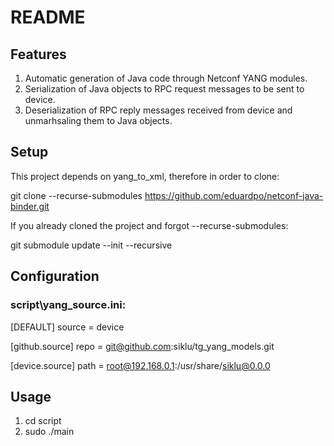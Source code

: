 # README #

## Features
1. Automatic generation of Java code through Netconf YANG modules.
2. Serialization of Java objects to RPC request messages to be sent to device.
3. Deserialization of RPC reply messages received from device and unmarhsaling them to Java objects.


## Setup ##
This project depends on yang_to_xml, therefore in order to clone:

git clone --recurse-submodules https://github.com/eduardpo/netconf-java-binder.git

If you already cloned the project and forgot --recurse-submodules:

git submodule update --init --recursive


## Configuration ##

### script\yang_source.ini: ###

[DEFAULT]
source = device

[github.source]
repo = git@github.com:siklu/tg_yang_models.git

[device.source]
path = root@192.168.0.1:/usr/share/siklu@0.0.0


## Usage ##
1. cd script
2. sudo ./main
